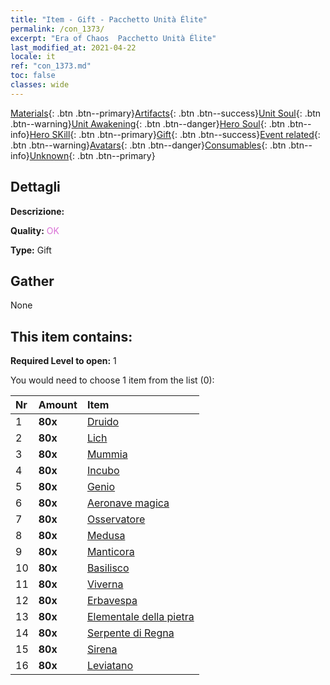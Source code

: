 ```yaml
---
title: "Item - Gift - Pacchetto Unità Élite"
permalink: /con_1373/
excerpt: "Era of Chaos  Pacchetto Unità Élite"
last_modified_at: 2021-04-22
locale: it
ref: "con_1373.md"
toc: false
classes: wide
---
```

 [Materials](/ItemsIT/){: .btn .btn--primary}[Artifacts](/ItemsIT/Artifacts/){: .btn .btn--success}[Unit Soul](/ItemsIT/UnitSoul/){: .btn .btn--warning}[Unit Awakening](/ItemsIT/UnitAwakening/){: .btn .btn--danger}[Hero Soul](/ItemsIT/HeroSoul/){: .btn .btn--info}[Hero SKill](/ItemsIT/HeroSkill/){: .btn .btn--primary}[Gift](/ItemsIT/Gift/){: .btn .btn--success}[Event related](/ItemsIT/Events/){: .btn .btn--warning}[Avatars](/ItemsIT/Avatars/){: .btn .btn--danger}[Consumables](/ItemsIT/Consumables/){: .btn .btn--info}[Unknown](/ItemsIT/Unknown/){: .btn .btn--primary}

## Dettagli
 **Descrizione:** 

 **Quality:** <span style="color: #DA70D6">OK</span>

 **Type:** Gift

## Gather

  None

## This item contains:

 **Required Level to open:** 1

 You would need to choose 1 item from the list (0):

  | Nr | Amount |     Item    |
  |:---|:-------|:------------|
  | 1 |  **80x** | [Druido](/it/Items/unt_206/) |  | 
  | 2 |  **80x** | [Lich](/it/Items/unt_212/) |  | 
  | 3 |  **80x** | [Mummia](/it/Items/unt_215/) |  | 
  | 4 |  **80x** | [Incubo](/it/Items/unt_233/) |  | 
  | 5 |  **80x** | [Genio](/it/Items/unt_239/) |  | 
  | 6 |  **80x** | [Aeronave magica](/it/Items/unt_242/) |  | 
  | 7 |  **80x** | [Osservatore](/it/Items/unt_246/) |  | 
  | 8 |  **80x** | [Medusa](/it/Items/unt_247/) |  | 
  | 9 |  **80x** | [Manticora](/it/Items/unt_249/) |  | 
  | 10 |  **80x** | [Basilisco](/it/Items/unt_256/) |  | 
  | 11 |  **80x** | [Viverna](/it/Items/unt_258/) |  | 
  | 12 |  **80x** | [Erbavespa](/it/Items/unt_260/) |  | 
  | 13 |  **80x** | [Elementale della pietra](/it/Items/unt_266/) |  | 
  | 14 |  **80x** | [Serpente di Regna](/it/Items/unt_276/) |  | 
  | 15 |  **80x** | [Sirena](/it/Items/unt_277/) |  | 
  | 16 |  **80x** | [Leviatano](/it/Items/unt_280/) |  | 
